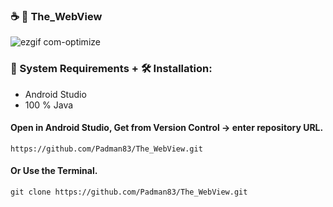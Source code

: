### ☕ 📱 The_WebView

![ezgif com-optimize](https://user-images.githubusercontent.com/45048950/94466139-8c739d80-01f3-11eb-9c49-eb32448b1c4b.gif)

### 🧰 System Requirements + 🛠️ Installation:

* Android Studio
* 100 % Java

#### Open in Android Studio, Get from Version Control -> enter repository URL.

```
https://github.com/Padman83/The_WebView.git
```

#### Or Use the Terminal.

```
git clone https://github.com/Padman83/The_WebView.git
